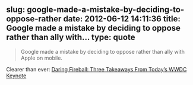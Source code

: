 slug: google-made-a-mistake-by-deciding-to-oppose-rather
date: 2012-06-12 14:11:36
title: Google made a mistake by deciding to oppose rather than ally with...
type: quote
---

> Google made a mistake by deciding to oppose rather than ally with Apple on mobile.

Clearer than ever: [Daring Fireball: Three Takeaways From Today’s WWDC Keynote](http://daringfireball.net/2012/06/three_takeaways_wwdc)
